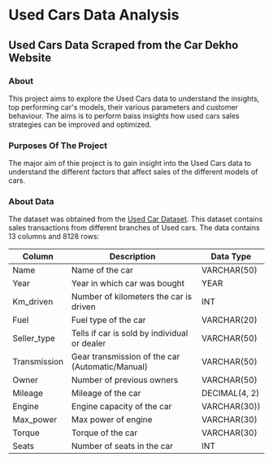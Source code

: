 # Used Cars Data Analysis
## Used Cars Data Scraped from the Car Dekho Website 

### About 
This project aims to explore the Used Cars data to understand the insights, top performing car's models, their various parameters and customer behaviour. The aims is to perform baiss insights how used cars sales strategies can be improved and optimized. 



### Purposes Of The Project
The major aim of thie project is to gain insight into the Used Cars data to understand the different factors that affect sales of the different models of cars.

### About Data
The dataset was obtained from the [Used Car Dataset](https://drive.google.com/file/d/1MPKiAUKdr1riZ5N_P_qyapXCcb5Jhih_/view). This dataset contains sales transactions from different branches of Used cars. The data contains 13 columns and 8128 rows:

| Column | Description	| Data Type |
| ------------- | ------------- | ------------- |
|Name | Name of the car| VARCHAR(50) |
|Year  | Year in which car was bought | YEAR |
|Km_driven | Number of kilometers the car is driven | INT|
|Fuel | Fuel type of the car | VARCHAR(20) |
|Seller_type | Tells if car is sold by individual or dealer | VARCHAR(50) |
|Transmission | Gear transmission of the car (Automatic/Manual) | VARCHAR(50) |
|Owner | Number of previous owners | VARCHAR(50) |
|Mileage |Mileage of the car | DECIMAL(4, 2) |
|Engine | Engine capacity of the car | VARCHAR(30)) |
|Max_power | Max power of engine | VARCHAR(30) |
|Torque | Torque of the car | VARCHAR(30) |
|Seats | Number of seats in the car | INT |
